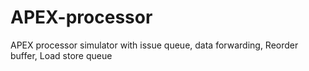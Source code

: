 # APEX-processor
APEX processor simulator with issue queue, data forwarding, Reorder buffer, Load store queue
